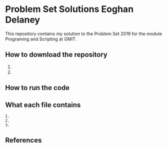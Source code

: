 # Problem Set Solutions Eoghan Delaney

This repository contains my solution to the Problem Set 2019 for the module Programing and Scripting at GMIT.

## How to download the repository
 1. 
 2. 



## How to run the code


## What each file contains
    1.
    2.
    3.


## References